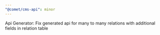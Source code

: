 ```yaml
---
"@comet/cms-api": minor
---
```


Api Generator: Fix generated api for many to many relations with additional fields in relation table
